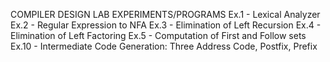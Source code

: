 COMPILER DESIGN LAB EXPERIMENTS/PROGRAMS
Ex.1 - Lexical Analyzer
Ex.2 - Regular Expression to NFA
Ex.3 - Elimination of Left Recursion
Ex.4 - Elimination of Left Factoring
Ex.5 - Computation of First and Follow sets
Ex.10 - Intermediate Code Generation: Three Address Code, Postfix, Prefix
